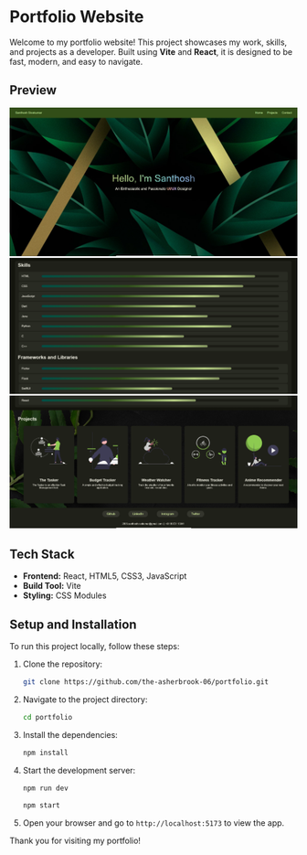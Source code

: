 # Portfolio Website

Welcome to my portfolio website! This project showcases my work, skills, and projects as a developer. Built using **Vite** and **React**, it is designed to be fast, modern, and easy to navigate.


## Preview
![alt text](assets/image.png)
![alt text](assets/image-1.png)
![alt text](assets/image-2.png)


## Tech Stack

- **Frontend:** React, HTML5, CSS3, JavaScript
- **Build Tool:** Vite
- **Styling:** CSS Modules

## Setup and Installation

To run this project locally, follow these steps:

1. Clone the repository:

   ```bash
   git clone https://github.com/the-asherbrook-06/portfolio.git
   ```

2. Navigate to the project directory:

   ```bash
   cd portfolio
   ```

3. Install the dependencies:

   ```bash
   npm install
   ```

4. Start the development server:

   ```bash
   npm run dev
   ```
   ```bash
   npm start
   ```

5. Open your browser and go to `http://localhost:5173` to view the app.



Thank you for visiting my portfolio!